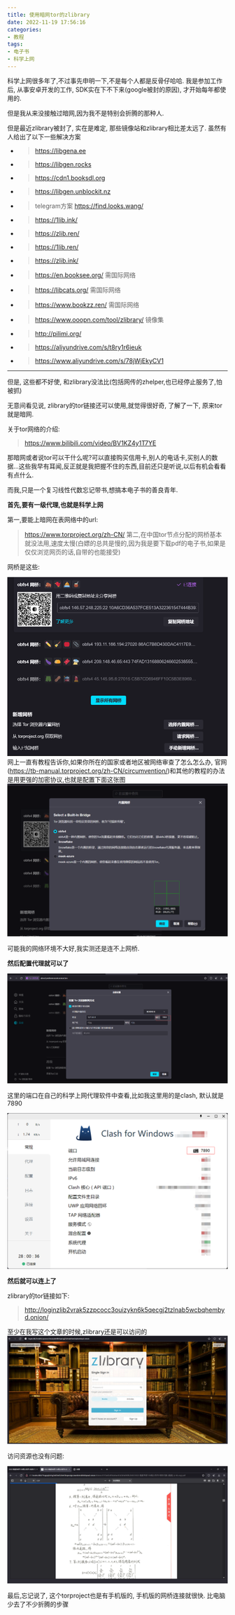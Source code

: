 ```yaml
---
title: 使用暗网tor的zlibrary
date: 2022-11-19 17:56:16
categories:
- 教程
tags: 
- 电子书
- 科学上网
---
```


科学上网很多年了,不过事先申明一下,不是每个人都是反骨仔哈哈. 我是参加工作后, 从事安卓开发的工作, SDK实在下不下来(google被封的原因), 才开始每年都使用的.

但是我从来没接触过暗网,因为我不是特别会折腾的那种人.

但是最近zlibrary被封了, 实在是难定, 那些镜像站和zlibrary相比差太远了. 虽然有人给出了以下一些解决方案

- > https://libgena.ee
- > https://libgen.rocks
- > https://cdn1.booksdl.org
- > https://libgen.unblockit.nz
- > telegram方案 https://find.looks.wang/
- > https://1lib.ink/
- > https://zlib.ren/
- > https://1lib.ren/
- > https://zlib.ink/
- > https://en.booksee.org/  需国际网络
- > https://libcats.org/ 需国际网络
- > https://www.bookzz.ren/ 需国际网络
- > https://www.ooopn.com/tool/zlibrary/ 镜像集
- > http://pilimi.org/
- > https://aliyundrive.com/s/t8ry1r6ieuk
- > https://www.aliyundrive.com/s/78jWjEkyCV1

---
但是, 这些都不好使, 和zlibrary没法比(包括网传的zhelper,也已经停止服务了,怕被抓)

无意间看见说, zlibrary的tor链接还可以使用,就觉得很好奇, 了解了一下, 原来tor就是暗网.

关于tor网络的介绍:
>https://www.bilibili.com/video/BV1KZ4y1T7YE

那暗网或者说tor可以干什么呢?可以直接购买信用卡,别人的电话卡,买别人的数据...这些我早有耳闻,反正就是我把握不住的东西,目前还只是听说,以后有机会看看有点什么.

而我,只是一个复习线性代数忘记带书,想搞本电子书的善良青年.

**首先,要有一级代理,也就是科学上网**

第一,要能上暗网在表网络中的url: 
> https://www.torproject.org/zh-CN/
第二,在中国tor节点分配的网桥基本就没法用,速度太慢(白嫖的总共是慢的,因为我是要下载pdf的电子书,如果是仅仅浏览网页的话,自带的也能接受)

网桥是这些:

![pages](使用暗网tor的zlibrary/002.png)
网上一直有教程告诉你,如果你所在的国家或者地区被网络审查了怎么怎么办, 官网(https://tb-manual.torproject.org/zh-CN/circumvention/)和其他的教程的办法是用更强的加密协议,也就是配置下面这张图
![pages](使用暗网tor的zlibrary/003.png)

可能我的网络环境不大好,我实测还是连不上网桥.

**然后配置代理就可以了**

![pages](使用暗网tor的zlibrary/004.png)

这里的端口在自己的科学上网代理软件中查看,比如我这里用的是clash, 默认就是7890

![pages](使用暗网tor的zlibrary/005.png)

**然后就可以连上了**

zlibrary的tor链接如下:
> http://loginzlib2vrak5zzpcocc3ouizykn6k5qecgj2tzlnab5wcbqhembyd.onion/

至少在我写这个文章的时候,zlibrary还是可以访问的
![pages](使用暗网tor的zlibrary/001.png)

访问资源也没有问题:

![pages](使用暗网tor的zlibrary/006.png)

最后,忘记说了, 这个torproject也是有手机版的,
手机版的网桥连接就很快. 比电脑少去了不少折腾的步骤
